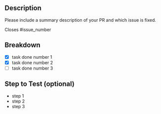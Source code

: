 ## Description

Please include a summary description of your PR and which issue is fixed.

Closes #issue_number

## Breakdown

- [x] task done number 1
- [x] task done number 2
- [ ] task done number 3

## Step to Test (optional)

- step 1
- step 2
- step 3
